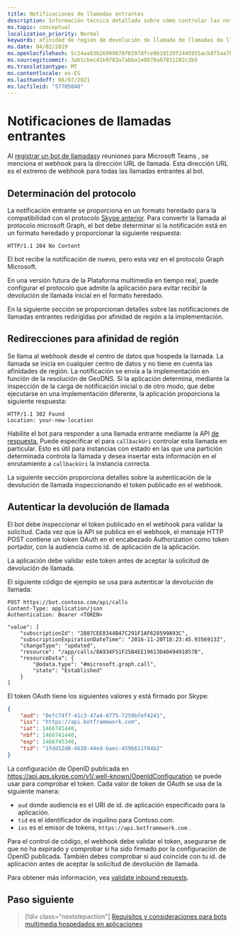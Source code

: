 ```yaml
---
title: Notificaciones de llamadas entrantes
description: Información técnica detallada sobre cómo controlar las notificaciones de llamadas entrantes
ms.topic: conceptual
localization_priority: Normal
keywords: afinidad de región de devolución de llamada de llamadas de llamadas
ms.date: 04/02/2019
ms.openlocfilehash: 5c24aa83b26999070f65978fce9b19139f2445955acb8f5aa7b5c0a46255c927
ms.sourcegitcommit: 3ab1cbec41b9783a7abba1e0870a67831282c3b5
ms.translationtype: MT
ms.contentlocale: es-ES
ms.lasthandoff: 08/07/2021
ms.locfileid: "57705048"
---
```

# <a name="incoming-call-notifications"></a>Notificaciones de llamadas entrantes

Al [registrar un bot de llamadas](./registering-calling-bot.md#create-new-bot-or-add-calling-capabilities)y reuniones para Microsoft Teams , se menciona el webhook para la dirección URL de llamada. Esta dirección URL es el extremo de webhook para todas las llamadas entrantes al bot.

## <a name="protocol-determination"></a>Determinación del protocolo

La notificación entrante se proporciona en un formato heredado para la compatibilidad con el protocolo [Skype anterior](/azure/bot-service/dotnet/bot-builder-dotnet-real-time-media-concepts?view=azure-bot-service-3.0&preserve-view=true). Para convertir la llamada al protocolo microsoft Graph, el bot debe determinar si la notificación está en un formato heredado y proporcionar la siguiente respuesta:

```http
HTTP/1.1 204 No Content
```

El bot recibe la notificación de nuevo, pero esta vez en el protocolo Graph Microsoft.

En una versión futura de la Plataforma multimedia en tiempo real, puede configurar el protocolo que admite la aplicación para evitar recibir la devolución de llamada inicial en el formato heredado.

En la siguiente sección se proporcionan detalles sobre las notificaciones de llamadas entrantes redirigidas por afinidad de región a la implementación.

## <a name="redirects-for-region-affinity"></a>Redirecciones para afinidad de región

Se llama al webhook desde el centro de datos que hospeda la llamada. La llamada se inicia en cualquier centro de datos y no tiene en cuenta las afinidades de región. La notificación se envía a la implementación en función de la resolución de GeoDNS. Si la aplicación determina, mediante la inspección de la carga de notificación inicial o de otro modo, que debe ejecutarse en una implementación diferente, la aplicación proporciona la siguiente respuesta:

```http
HTTP/1.1 302 Found
Location: your-new-location
```

Habilite el bot para responder a una llamada entrante mediante la API [de respuesta.](https://developer.microsoft.com/graph/docs/api-reference/beta/api/call_answer) Puede especificar el para `callbackUri` controlar esta llamada en particular. Esto es útil para instancias con estado en las que una partición determinada controla la llamada y desea insertar esta información en el enrutamiento a `callbackUri` la instancia correcta.

La siguiente sección proporciona detalles sobre la autenticación de la devolución de llamada inspeccionando el token publicado en el webhook.

## <a name="authenticate-the-callback"></a>Autenticar la devolución de llamada

El bot debe inspeccionar el token publicado en el webhook para validar la solicitud. Cada vez que la API se publica en el webhook, el mensaje HTTP POST contiene un token OAuth en el encabezado Authorization como token portador, con la audiencia como id. de aplicación de la aplicación.

La aplicación debe validar este token antes de aceptar la solicitud de devolución de llamada.

El siguiente código de ejemplo se usa para autenticar la devolución de llamada:

```http
POST https://bot.contoso.com/api/calls
Content-Type: application/json
Authentication: Bearer <TOKEN>

"value": [
    "subscriptionId": "2887CEE8344B47C291F1AF628599A93C",
    "subscriptionExpirationDateTime": "2016-11-20T18:23:45.9356913Z",
    "changeType": "updated",
    "resource": "/app/calls/8A934F51F25B4EE19613D4049491857B",
    "resourceData": {
        "@odata.type": "#microsoft.graph.call",
        "state": "Established"
    }
]
```

El token OAuth tiene los siguientes valores y está firmado por Skype:

```json
{
    "aud": "0efc74f7-41c3-47a4-8775-7259bfef4241",
    "iss": "https://api.botframework.com",
    "iat": 1466741440,
    "nbf": 1466741440,
    "exp": 1466745340,
    "tid": "1fdd12d0-4620-44ed-baec-459b611f84b2"
}
```

La configuración de OpenID publicada en <https://api.aps.skype.com/v1/.well-known/OpenIdConfiguration> se puede usar para comprobar el token. Cada valor de token de OAuth se usa de la siguiente manera:

* `aud` donde audiencia es el URI de id. de aplicación especificado para la aplicación.
* `tid` es el identificador de inquilino para Contoso.com.
* `iss` es el emisor de tokens, `https://api.botframework.com` .

Para el control de código, el webhook debe validar el token, asegurarse de que no ha expirado y comprobar si ha sido firmado por la configuración de OpenID publicada. También debes comprobar si aud coincide con tu id. de aplicación antes de aceptar la solicitud de devolución de llamada.

Para obtener más información, vea [validate inbound requests](https://github.com/microsoftgraph/microsoft-graph-comms-samples/blob/master/Samples/Common/Sample.Common/Authentication/AuthenticationProvider.cs).

## <a name="next-step"></a>Paso siguiente

> [!div class="nextstepaction"]
> [Requisitos y consideraciones para bots multimedia hospedados en aplicaciones](~/bots/calls-and-meetings/requirements-considerations-application-hosted-media-bots.md)
